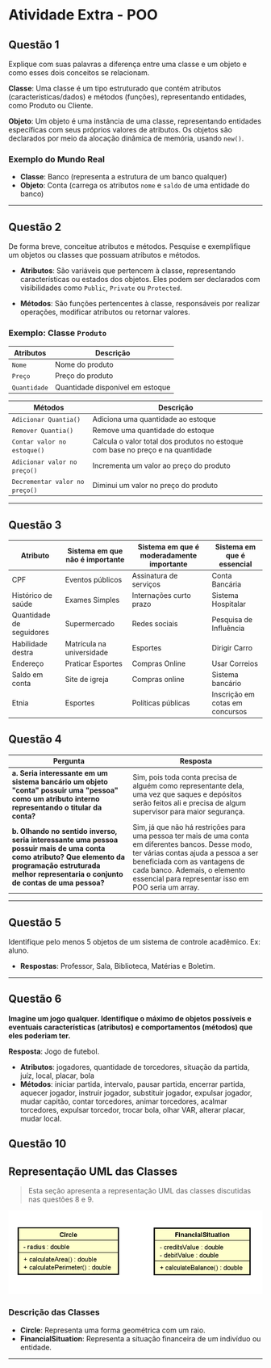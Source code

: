 # Atividade Extra - POO

## Questão 1
Explique com suas palavras a diferença entre uma classe e um objeto e como  esses dois conceitos se relacionam.

**Classe**: Uma classe é um tipo estruturado que contém atributos (características/dados) e métodos (funções), representando entidades, como Produto ou Cliente. 

**Objeto**: Um objeto é uma instância de uma classe, representando entidades específicas com seus próprios valores de atributos. Os objetos são declarados por meio da alocação dinâmica de memória, usando `new()`.

### Exemplo do Mundo Real
- **Classe**: Banco (representa a estrutura de um banco qualquer)
- **Objeto**: Conta (carrega os atributos `nome` e `saldo` de uma entidade do banco)


---

## Questão 2
De forma breve, conceitue atributos e métodos. Pesquise e exemplifique um objetos ou classes que possuam atributos e métodos.
- **Atributos**: São variáveis que pertencem à classe, representando características ou estados dos objetos. Eles podem ser declarados com visibilidades como `Public`, `Private` ou `Protected`.
  
- **Métodos**: São funções pertencentes à classe, responsáveis por realizar operações, modificar atributos ou retornar valores.

### Exemplo: Classe `Produto`

| **Atributos**      | **Descrição**                                                    |
|--------------------|------------------------------------------------------------------|
| `Nome`             | Nome do produto                                                  |
| `Preço`            | Preço do produto                                                 |
| `Quantidade`       | Quantidade disponível em estoque                                 |

| **Métodos**                    | **Descrição**                                                                 |
|---------------------------------|-------------------------------------------------------------------------------|
| `Adicionar Quantia()`           | Adiciona uma quantidade ao estoque                                            |
| `Remover Quantia()`             | Remove uma quantidade do estoque                                              |
| `Contar valor no estoque()`     | Calcula o valor total dos produtos no estoque com base no preço e na quantidade|
| `Adicionar valor no preço()`    | Incrementa um valor ao preço do produto                                       |
| `Decrementar valor no preço()`  | Diminui um valor no preço do produto                                          |


 
---

## Questão 3

| Atributo                | Sistema em que não é importante        | Sistema em que é moderadamente importante | Sistema em que é essencial               |
|-------------------------|----------------------------------------|------------------------------------------|------------------------------------------|
| CPF                     | Eventos públicos                       | Assinatura de serviços                   | Conta Bancária                           |
| Histórico de saúde       | Exames Simples                         | Internações curto prazo                  | Sistema Hospitalar                       |
| Quantidade de seguidores | Supermercado                           | Redes sociais                            | Pesquisa de Influência                   |
| Habilidade destra        | Matrícula na universidade              | Esportes                                 | Dirigir Carro                            |
| Endereço                 | Praticar Esportes                      | Compras Online                           | Usar Correios                            |
| Saldo em conta           | Site de igreja                         | Compras online                           | Sistema bancário                         |
| Etnia                    | Esportes                               | Políticas públicas                       | Inscrição em cotas em concursos          |


## Questão 4

| Pergunta                                                                                       | Resposta                                                                                                                                                                                 |
|-------------------------------------------------------------------------------------------------|-----------------------------------------------------------------------------------------------------------------------------------------------------------------------------------------|
| **a. Seria interessante em um sistema bancário um objeto "conta" possuir uma "pessoa" como um atributo interno representando o titular da conta?**  | Sim, pois toda conta precisa de alguém como representante dela, uma vez que saques e depósitos serão feitos ali e precisa de algum supervisor para maior segurança.                       |
| **b. Olhando no sentido inverso, seria interessante uma pessoa possuir mais de uma conta como atributo? Que elemento da programação estruturada melhor representaria o conjunto de contas de uma pessoa?** | Sim, já que não há restrições para uma pessoa ter mais de uma conta em diferentes bancos. Desse modo, ter várias contas ajuda a pessoa a ser beneficiada com as vantagens de cada banco. Ademais, o elemento essencial para representar isso em POO seria um array. |

---

## Questão 5

Identifique pelo menos 5 objetos de um sistema de controle acadêmico. Ex: aluno.
- **Respostas**: Professor, Sala, Biblioteca, Matérias e Boletim.

---

## Questão 6

**Imagine um jogo qualquer. Identifique o máximo de objetos possíveis e eventuais características (atributos) e comportamentos (métodos) que eles poderiam ter.**

**Resposta**: Jogo de futebol.  
- **Atributos**: jogadores, quantidade de torcedores, situação da partida, juíz, local, placar, bola  
- **Métodos**: iniciar partida, intervalo, pausar partida, encerrar partida, aquecer jogador, instruir jogador, substituir jogador, expulsar jogador, mudar capitão, contar torcedores, animar torcedores, acalmar torcedores, expulsar torcedor, trocar bola, olhar VAR, alterar placar, mudar local.

## Questão 10

## Representação UML das Classes

> Esta seção apresenta a representação UML das classes discutidas nas questões 8 e 9.

![UML das Classes](https://github.com/victordev018/POO-discipline-ads/blob/main/atividades%20e%20trabalhos/java/src/extraExercise/umlImage/uml_circle_and_financialSituation_class.png?raw=true)

### Descrição das Classes
- **Circle**: Representa uma forma geométrica com um raio.
- **FinancialSituation**: Representa a situação financeira de um indivíduo ou entidade.

---
